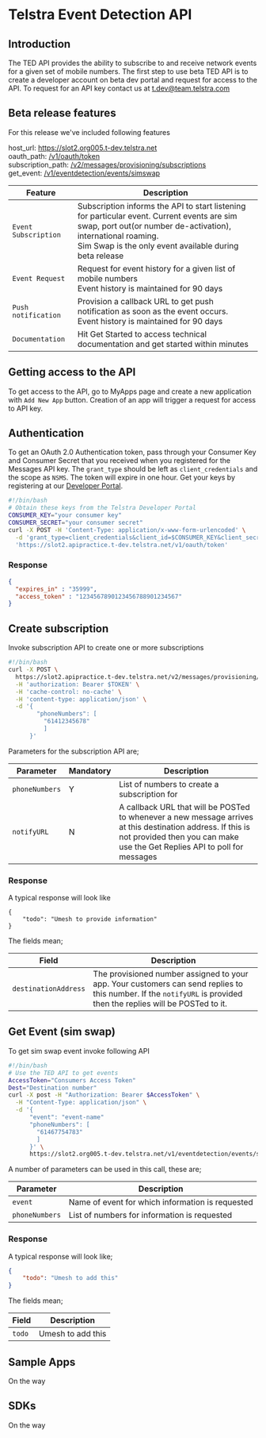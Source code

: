 # Telstra Event Detection API
## Introduction
The TED API provides the ability to subscribe to and receive network events for a given set of mobile numbers.
The first step to use beta TED API is to create a developer account on beta dev portal and request for access to the API. To request for an API key contact us at [t.dev@team.telstra.com](t.dev@team.telstra.com)

## Beta release features
For this release we've included following features

host\_url: https://slot2.org005.t-dev.telstra.net <br>
oauth\_path: [/v1/oauth/token](https://slot2.org005.t-dev.telstra.net/v1/oauth/token) <br>
subscription\_path: [/v2/messages/provisioning/subscriptions](https://slot2.org005.t-dev.telstra.net/v2/messages/provisioning/subscriptions) <br>
get\_event: [/v1/eventdetection/events/simswap](https://slot2.org005.t-dev.telstra.net/v1/eventdetection/events/simswap) <br>


| Feature | Description |
| --- | --- |
| `Event Subscription` | Subscription informs the API to start listening for particular event. Current events are sim swap, port out(or number de-activation), international roaming. <br> Sim Swap is the only event available during beta release  |
| `Event Request` | Request for event history for a given list of mobile numbers <br> Event history is maintained for 90 days|
| `Push notification` | Provision a callback URL to get push notification as soon as the event occurs. <br> Event history is maintained for 90 days |
| `Documentation` | Hit Get Started to access technical documentation and get started within minutes |

## Getting access to the API
To get access to the API, go to MyApps page and create a new application with `Add New App` button. Creation of an app will trigger a request for access to API key.

## Authentication
To get an OAuth 2.0 Authentication token, pass through your Consumer Key and Consumer Secret that you received when you registered for the Messages API key. The `grant_type` should be left as `client_credentials` and the scope as `NSMS`. The token will expire in one hour. Get your keys by registering at our [Developer Portal](https://test-apac-demo3.devportal.apigee.com/).

```sh
#!/bin/bash
# Obtain these keys from the Telstra Developer Portal
CONSUMER_KEY="your consumer key"
CONSUMER_SECRET="your consumer secret"
curl -X POST -H 'Content-Type: application/x-www-form-urlencoded' \
  -d 'grant_type=client_credentials&client_id=$CONSUMER_KEY&client_secret=CONSUMER_SECRET&scope=NSMS' \
  'https://slot2.apipractice.t-dev.telstra.net/v1/oauth/token'
```
### Response
```json
{
  "expires_in" : "35999",
  "access_token" : "1234567890123456788901234567"
}
```

## Create subscription
Invoke subscription API to create one or more subscriptions

```sh
#!/bin/bash
curl -X POST \
  https://slot2.apipractice.t-dev.telstra.net/v2/messages/provisioning/subscriptions \
  -H 'authorization: Bearer $TOKEN' \
  -H 'cache-control: no-cache' \
  -H 'content-type: application/json' \
  -d '{
        "phoneNumbers": [
          "61412345678"
          ]
      }'
```
Parameters for the subscription API are;

| Parameter |Mandatory| Description |
| --- | --- | --- |
| `phoneNumbers` | Y | List of numbers to create a subscription for |
| `notifyURL` | N | A callback URL that will be POSTed to whenever a new message arrives at this destination address. If this is not provided then you can make use the Get Replies API to poll for messages |
### Response
A typical response will look like

```
{
    "todo": "Umesh to provide information"
}
```
The fields mean;

| Field | Description |
| --- | --- |
| `destinationAddress` | The provisioned number assigned to your app. Your customers can send replies to this number. If the `notifyURL` is provided then the replies will be POSTed to it. |

## Get Event (sim swap)
To get sim swap event invoke following API

```sh
#!/bin/bash
# Use the TED API to get events
AccessToken="Consumers Access Token"
Dest="Destination number"
curl -X post -H "Authorization: Bearer $AccessToken" \
  -H "Content-Type: application/json" \
  -d '{
      "event": "event-name"
      "phoneNumbers": [
        "61467754783"
        ]
      }' \
      https://slot2.org005.t-dev.telstra.net/v1/eventdetection/events/simswap
```
A number of parameters can be used in this call, these are;

| Parameter | Description |
| --- | --- |
| `event` | Name of event for which information is requested |
| `phoneNumbers` | List of numbers for information is requested |

### Response
A typical response will look like;

```json
{
    "todo": "Umesh to add this"
}
```
The fields mean;

| Field | Description |
| --- | --- |
| `todo` | Umesh to add this |


## Sample Apps
On the way

## SDKs
On the way
